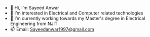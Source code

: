 - 👋 Hi, I’m Sayeed Anwar
- 👀 I’m interested in Electrical and Computer related technologies
- 🌱 I’m currently working towards my Master's degree in Electrical Engineering from NJIT 
- 📫 Email: Sayeedanwar1997@gmail.com

<!---
Sayeed97/Sayeed97 is a ✨ special ✨ repository because its `README.md` (this file) appears on your GitHub profile.
You can click the Preview link to take a look at your changes.
--->
